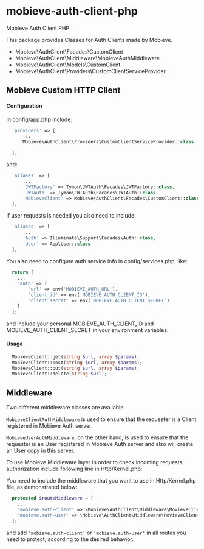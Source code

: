 # mobieve-auth-client-php
Mobieve Auth Client PHP

This package provides Classes for Auth Clients made by Mobieve.

* Mobieve\AuthClient\Facades\CustomClient
* Mobieve\AuthClient\Middleware\MobieveAuthMiddleware
* Mobieve\AuthClient\Models\CustomClient
* Mobieve\AuthClient\Providers\CustomClientServiceProvider

## Mobieve Custom HTTP Client

#### Configuration

  In config/app.php include:

  ```php
    'providers' => [
        ...
        Mobieve\AuthClient\Providers\CustomClientServiceProvider::class

    ],
  ```

  and:

  ```php
    'aliases' => [
        ...
        'JWTFactory' => Tymon\JWTAuth\Facades\JWTFactory::class,
        'JWTAuth' => Tymon\JWTAuth\Facades\JWTAuth::class,
        'MobieveClient' => Mobieve\AuthClient\Facades\CustomClient::class
    ],
  ```

  If user requests is needed you also need to include:

  ```php
    'aliases' => [
        ...
        'Auth' => Illuminate\Support\Facades\Auth::class,
        'User' => App\User::class
    ],
  ```


  You also need to configure auth service info in config/services.php, like:

  ```php
    return [
      ...
      'auth' => [
          'url' => env('MOBIEVE_AUTH_URL'),
          'client_id' => env('MOBIEVE_AUTH_CLIENT_ID'),
          'client_secret' => env('MOBIEVE_AUTH_CLIENT_SECRET')
      ]
    ];
  ```

  and include your personal MOBIEVE_AUTH_CLIENT_ID and MOBIEVE_AUTH_CLIENT_SECRET in your environment variables.
  
#### Usage

  ```php
    MobieveClient::get(string $url, array $params);
    MobieveClient::post(string $url, array $params);
    MobieveClient::put(string $url, array $params);
    MobieveClient::delete(string $url);
  ```
  
## Middleware

  Two different middleware classes are available.

  `MobieveClientAuthMiddleware` is used to ensure that the requester is a Client registered in Mobieve Auth server.

  `MobieveUserAuthMiddleware`, on the other hand, is used to ensure that the requester is an User registered in Mobieve Auth server and also will create an User copy in this server.

  To use Mobieve Middleware layer in order to check incoming requests authorization include following line in Http/Kernel.php:

  You need to include the middleware that you want to use in Http/Kernel.php file, as demonstrated below:

  ```php
    protected $routeMiddleware = [
      ...
      'mobieve.auth-client' => \Mobieve\AuthClient\Middleware\MovieveClientAuthMiddleware::class,
      'mobieve.auth-user' => \Mobieve\AuthClient\Middleware\MovieveClientAuthMiddleware::class
    ];
  ```

  and add `'mobieve.auth-client'` or `'mobieve.auth-user'` in all routes you need to protect, according to the desired behavior.